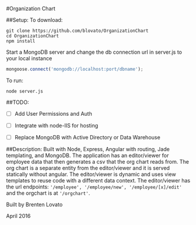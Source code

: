#Organization Chart 


##Setup:
To download:
```
git clone https://github.com/blovato/OrganizationChart
cd OrganizationChart
npm install
```



Start a MongoDB server and change the db connection url in server.js to your local instance

```js
mongoose.connect('mongodb://localhost:port/dbname');
```


To run:
```
node server.js
```


##TODO:
- [ ] Add User Permissions and Auth
- [ ] Integrate with node-IIS for hosting
- [ ] Replace MongoDB with Active Directory or Data Warehouse



##Description:
Built with Node, Express, Angular with routing, Jade templating, and MongoDB. 
The application has an editor/viewer for employee data that then generates a csv that the org chart reads from. The org chart is a separate entity from the editor/viewer and it is served statically without angular. The editor/viewer is dynamic and uses view templates to reuse code with a different data context. 
The editor/viewer has the url endpoints: `'/employee', '/employee/new', '/employee/[x]/edit'` and the orgchart is at `'/orgchart'`.




Built by Brenten Lovato

April 2016